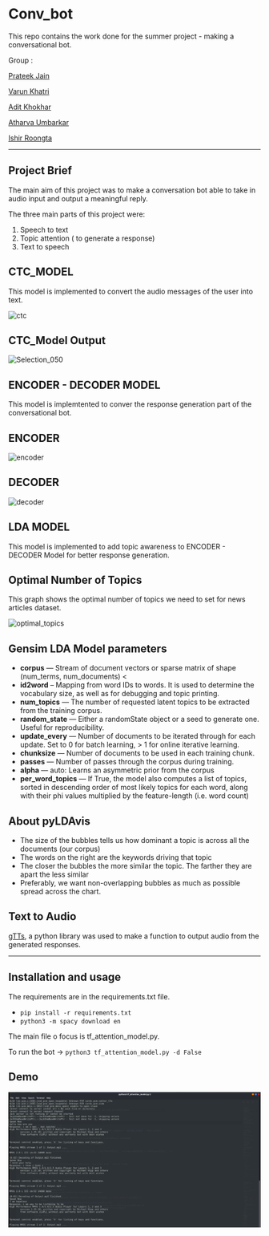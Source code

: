 # Conv_bot

This repo contains the work done for the summer project - making a conversational bot.

Group :

[Prateek Jain](https://github.com/Prateekjain09)

[Varun Khatri](https://github.com/varunk122)

[Adit Khokhar](https://github.com/adit-khokar)

[Atharva Umbarkar](https://github.com/AtharvaUmbarkar)

[Ishir Roongta](https://github.com/isro01)

---

## Project Brief

The main aim of this project was to make a conversation bot able to take in audio input and output a meaningful reply.

The three main parts of this project were:

1. Speech to text
2. Topic attention ( to generate a response)
3. Text to speech

## CTC_MODEL

This model is implemented to convert the audio messages of the user into text.

![ctc](https://user-images.githubusercontent.com/56124350/85904215-c2386d00-b825-11ea-99cf-b635187e99cc.png)

## CTC_Model Output

![Selection_050](https://user-images.githubusercontent.com/56124350/85904301-f7dd5600-b825-11ea-8646-ffc41a9d8438.png)

## ENCODER - DECODER MODEL

This model is implemtented to conver the response generation part of the conversational bot.

## ENCODER

![encoder](https://user-images.githubusercontent.com/56124350/85904325-0c215300-b826-11ea-9312-e8ccd9cb2ce1.png)

## DECODER

![decoder](https://user-images.githubusercontent.com/56124350/85904328-0e83ad00-b826-11ea-9f48-179de5c00319.png)

## LDA MODEL

This model is implemented to add topic awareness to ENCODER - DECODER Model for better response generation.

## Optimal Number of Topics

This graph shows the optimal number of topics we need to set for news articles dataset.

![optimal_topics](https://user-images.githubusercontent.com/56124350/85904664-f2ccd680-b826-11ea-8ba2-09607478d22e.png)

## Gensim LDA Model parameters

- **corpus** — Stream of document vectors or sparse matrix of shape (num_terms, num_documents) <
- **id2word** – Mapping from word IDs to words. It is used to determine the vocabulary size, as well as for debugging and topic printing.
- **num_topics** — The number of requested latent topics to be extracted from the training corpus.
- **random_state** — Either a randomState object or a seed to generate one. Useful for reproducibility.
- **update_every** — Number of documents to be iterated through for each update. Set to 0 for batch learning, > 1 for online iterative learning.
- **chunksize** — Number of documents to be used in each training chunk.
- **passes** — Number of passes through the corpus during training.
- **alpha** — auto: Learns an asymmetric prior from the corpus
- **per_word_topics** — If True, the model also computes a list of topics, sorted in descending order of most likely topics for each word, along with their phi values multiplied by the feature-length (i.e. word count)

## About pyLDAvis

- The size of the bubbles tells us how dominant a topic is across all the documents (our corpus)
- The words on the right are the keywords driving that topic
- The closer the bubbles the more similar the topic. The farther they are apart the less similar
- Preferably, we want non-overlapping bubbles as much as possible spread across the chart.

## Text to Audio

[gTTs](https://pypi.org/project/gTTS/), a python library was used to make a function to output audio from the generated responses.

---

## Installation and usage

The requirements are in the requirements.txt file.

- `pip install -r requirements.txt`
- `python3 -m spacy download en`

The main file o focus is tf_attention_model.py.

To run the bot ->
`python3 tf_attention_model.py -d False`

## Demo

![Sample Demo](sample2.png "Sample")
